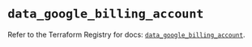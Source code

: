 # `data_google_billing_account`

Refer to the Terraform Registry for docs: [`data_google_billing_account`](https://registry.terraform.io/providers/hashicorp/google/6.2.0/docs/data-sources/billing_account).
